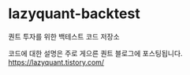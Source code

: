 # lazyquant-backtest
퀀트 투자를 위한 백테스트 코드 저장소

코드에 대한 설명은 주로 게으른 퀀트 블로그에 포스팅됩니다.
https://lazyquant.tistory.com/
